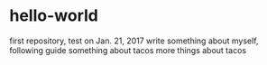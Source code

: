 # hello-world
first repository, test on Jan. 21, 2017
write something about myself, following guide
something about tacos
more things about tacos
